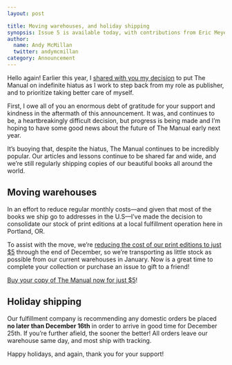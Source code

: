 ```yaml
---
layout: post

title: Moving warehouses, and holiday shipping
synopsis: Issue 5 is available today, with contributions from Eric Meyer, Kelli Anderson, Jessica Collier, Mills Baker, Heather Ryan, and Kate Kiefer Lee.
author:
  name: Andy McMillan
  twitter: andymcmillan
category: Announcement
---
```


Hello again! Earlier this year, I [shared with you my decision](http://blog.themanual.org/2016/04/04/hiatus) to put The Manual on indefinite hiatus as I work to step back from my role as publisher, and to prioritize taking better care of myself.

First, I owe all of you an enormous debt of gratitude for your support and kindness in the aftermath of this announcement. It was, and continues to be, a heartbreakingly difficult decision, but progress is being made and I’m hoping to have some good news about the future of The Manual early next year.

It’s buoying that, despite the hiatus, The Manual continues to be incredibly popular. Our articles and lessons continue to be shared far and wide, and we’re still regularly shipping copies of our beautiful books all around the world.

## Moving warehouses

In an effort to reduce regular monthly costs—and given that most of the books we ship go to addresses in the U.S—I’ve made the decision to consolidate our stock of print editions at a local fulfillment operation here in Portland, OR.

To assist with the move, we’re [reducing the cost of our print editions to just $5](http://shop.themanual.org) through the end of December, so we’re transporting as little stock as possible from our current warehouses in January. Now is a great time to complete your collection or purchase an issue to gift to a friend!

[Buy your copy of The Manual now for just $5](http://shop.themanual.org)!

## Holiday shipping

Our fulfillment company is recommending any domestic orders be placed **no later than December 16th** in order to arrive in good time for December 25th. If you’re further afield, the sooner the better! All orders leave our warehouse same day, and most ship with tracking.

Happy holidays, and again, thank you for your support!
